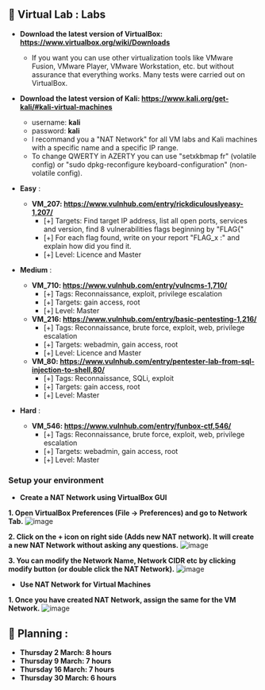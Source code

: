 ## 📢 Virtual Lab : Labs

* **Download the latest version of VirtualBox: https://www.virtualbox.org/wiki/Downloads**
    * If you want you can use other virtualization tools like VMware Fusion, VMware Player, VMware Workstation, etc. but without assurance that everything works. 
Many tests were carried out on VirtualBox.

* **Download the latest version of Kali: https://www.kali.org/get-kali/#kali-virtual-machines**
    * username: **kali**
    * password: **kali**
    * I recommand you a "NAT Network" for all VM labs and Kali machines with a specific name and a specific IP range. 
    * To change QWERTY in AZERTY you can use "setxkbmap fr" (volatile config) or "sudo dpkg-reconfigure keyboard-configuration" (non-volatile config).

* **Easy** :
    * **VM_207: https://www.vulnhub.com/entry/rickdiculouslyeasy-1,207/**
        - [+] Targets: Find target IP address, list all open ports, services and version, find 8 vulnerabilities flags beginning by "FLAG{"
        - [+] For each flag found, write on your report "FLAG_x :" and explain how did you find it.
        - [+] Level: Licence and Master 
* **Medium** :           
    * **VM_710: https://www.vulnhub.com/entry/vulncms-1,710/**
        - [+] Tags: Reconnaissance, exploit, privilege escalation
        - [+] Targets: gain access, root
        - [+] Level: Master 
    * **VM_216: https://www.vulnhub.com/entry/basic-pentesting-1,216/**
        - [+] Tags: Reconnaissance, brute force, exploit, web, privilege escalation
        - [+] Targets: webadmin, gain access, root
        - [+] Level: Licence and Master 
    * **VM_80: https://www.vulnhub.com/entry/pentester-lab-from-sql-injection-to-shell,80/**
        - [+] Tags: Reconnaissance, SQLi, exploit
        - [+] Targets: gain access, root
        - [+] Level: Master 
* **Hard** : 
    * **VM_546: https://www.vulnhub.com/entry/funbox-ctf,546/**
        - [+] Tags: Reconnaissance, brute force, exploit, web, privilege escalation
        - [+] Targets: webadmin, gain access, root
        - [+] Level: Master 

### Setup your environment ###
* **Create a NAT Network using VirtualBox GUI**

**1. Open VirtualBox Preferences (File -> Preferences) and go to Network Tab.**
![image](https://user-images.githubusercontent.com/5543119/164250582-571514ea-03b7-4854-8cb7-d7181ba461b4.png)

**2. Click on the + icon on right side (Adds new NAT network). It will create a new NAT Network without asking any questions.**
![image](https://user-images.githubusercontent.com/5543119/164250638-2b6537ec-66c0-4c2d-8d5c-1b727825588e.png)

**3. You can modify the Network Name, Network CIDR etc by clicking modify button (or double click the NAT Network).**
![image](https://user-images.githubusercontent.com/5543119/164250690-11ac866e-3d0d-49ee-947a-4dcb37ec46b7.png)

* **Use NAT Network for Virtual Machines**

**1. Once you have created NAT Network, assign the same for the VM Network.**
![image](https://user-images.githubusercontent.com/5543119/164250865-b3733244-6b80-441c-b52f-ae3e1b4b27a4.png)

## 📢 Planning :
   * **Thursday 2 March: 8 hours**
   * **Thursday 9 March: 7 hours**
   * **Thursday 16 March: 7 hours**
   * **Thursday 30 March: 6 hours**
